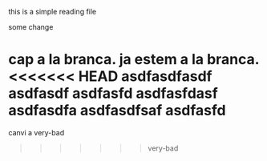 this is a simple reading file 

some change 

cap a la branca. ja estem a la branca. 
<<<<<<< HEAD
asdfasdfasdf
asdfasdf
asdfasfd
asdfasfdasf
asdfasdfa
asdfasdfsaf
asdfasfd
=======

canvi a very-bad 
>>>>>>> very-bad
